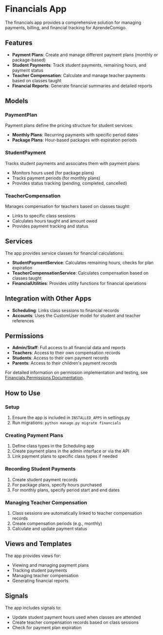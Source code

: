 # Financials App

The financials app provides a comprehensive solution for managing payments, billing, and financial tracking for AprendeComigo.

## Features

- **Payment Plans**: Create and manage different payment plans (monthly or package-based)
- **Student Payments**: Track student payments, remaining hours, and payment status
- **Teacher Compensation**: Calculate and manage teacher payments based on classes taught
- **Financial Reports**: Generate financial summaries and detailed reports

## Models

### PaymentPlan

Payment plans define the pricing structure for student services:

- **Monthly Plans**: Recurring payments with specific period dates
- **Package Plans**: Hour-based packages with expiration periods

### StudentPayment

Tracks student payments and associates them with payment plans:

- Monitors hours used (for package plans)
- Tracks payment periods (for monthly plans)
- Provides status tracking (pending, completed, cancelled)

### TeacherCompensation

Manages compensation for teachers based on classes taught:

- Links to specific class sessions
- Calculates hours taught and amount owed
- Provides payment tracking and status

## Services

The app provides service classes for financial calculations:

- **StudentPaymentService**: Calculates remaining hours, checks for plan expiration
- **TeacherCompensationService**: Calculates compensation based on classes taught
- **FinancialUtilities**: Provides utility functions for financial operations

## Integration with Other Apps

- **Scheduling**: Links class sessions to financial records
- **Accounts**: Uses the CustomUser model for student and teacher references

## Permissions

- **Admin/Staff**: Full access to all financial data and reports
- **Teachers**: Access to their own compensation records
- **Students**: Access to their own payment records
- **Parents**: Access to their children's payment records

For detailed information on permission implementation and testing, see [Financials Permissions Documentation](/docs/financials_permissions.md).

## How to Use

### Setup

1. Ensure the app is included in `INSTALLED_APPS` in settings.py
2. Run migrations: `python manage.py migrate financials`

### Creating Payment Plans

1. Define class types in the Scheduling app
2. Create payment plans in the admin interface or via the API
3. Link payment plans to specific class types if needed

### Recording Student Payments

1. Create student payment records
2. For package plans, specify hours purchased
3. For monthly plans, specify period start and end dates

### Managing Teacher Compensation

1. Class sessions are automatically linked to teacher compensation records
2. Create compensation periods (e.g., monthly)
3. Calculate and update payment status

## Views and Templates

The app provides views for:

- Viewing and managing payment plans
- Tracking student payments
- Managing teacher compensation
- Generating financial reports

## Signals

The app includes signals to:

- Update student payment hours used when classes are attended
- Create teacher compensation records based on class sessions
- Check for payment plan expiration
